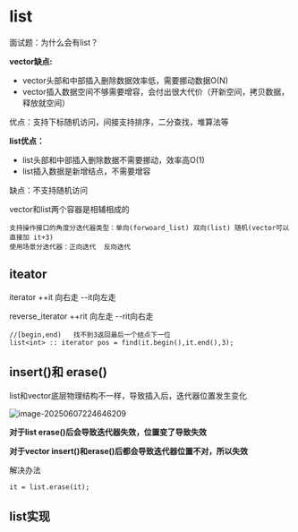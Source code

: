 # list

面试题：为什么会有list？

**vector缺点:**

- vector头部和中部插入删除数据效率低，需要挪动数据O(N)
- vector插入数据空间不够需要增容，会付出很大代价（开新空间，拷贝数据，释放就空间）

优点：支持下标随机访问，间接支持排序，二分查找，堆算法等

**list优点：**

- list头部和中部插入删除数据不需要挪动，效率高O(1)
- list插入数据是新增结点，不需要增容

缺点：不支持随机访问

vector和list两个容器是相辅相成的



```
支持操作接口的角度分迭代器类型：单向(forwoard_list) 双向(list) 随机(vector可以直接加 it+3)
使用场景分迭代器：正向迭代  反向迭代
```

## iteator



iterator    ++it  向右走   --it向左走

reverse_iterator    ++rit 向左走   --rit向右走



```
//[begin,end)   找不到3返回最后一个结点下一位
list<int> :: iterator pos = find(it.begin(),it.end(),3);

```

## insert()和 erase()

list和vector底层物理结构不一样，导致插入后，迭代器位置发生变化

![image-20250607224646209](C:\Users\LIYUFENG\AppData\Roaming\Typora\typora-user-images\image-20250607224646209.png)

**对于list  erase()后会导致迭代器失效，位置变了导致失效**

**对于vector  insert()和erase()后都会导致迭代器位置不对，所以失效**

解决办法

```
it = list.erase(it);

```



## list实现
